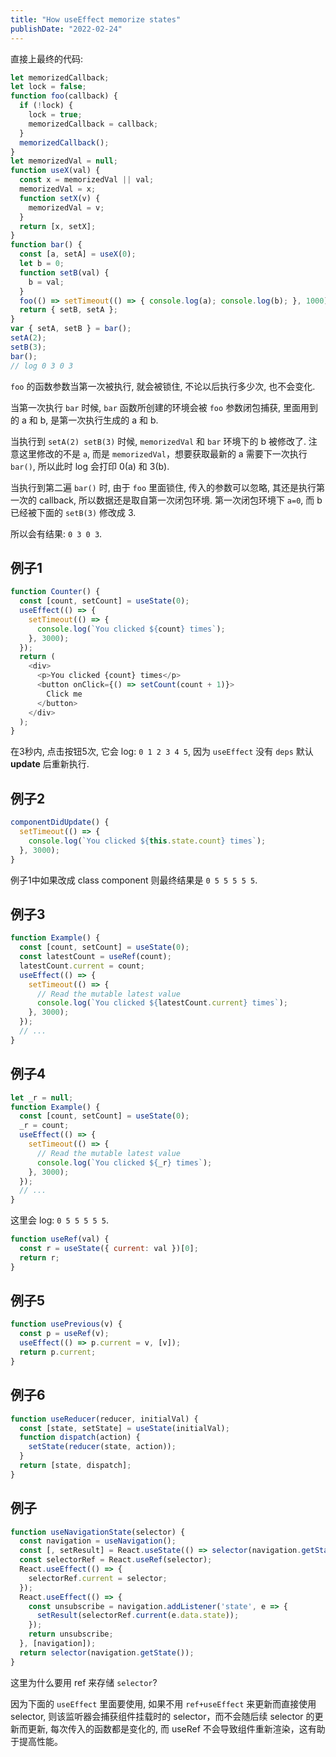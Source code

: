 ```yaml
---
title: "How useEffect memorize states"
publishDate: "2022-02-24"
---
```


直接上最终的代码:

```javascript
let memorizedCallback;
let lock = false;
function foo(callback) {
  if (!lock) {
    lock = true;
    memorizedCallback = callback;
  }
  memorizedCallback();
}
let memorizedVal = null;
function useX(val) {
  const x = memorizedVal || val;
  memorizedVal = x;
  function setX(v) {
    memorizedVal = v;
  }
  return [x, setX];
}
function bar() {
  const [a, setA] = useX(0);
  let b = 0;
  function setB(val) {
    b = val;
  }
  foo(() => setTimeout(() => { console.log(a); console.log(b); }, 1000));
  return { setB, setA };
}
var { setA, setB } = bar(); 
setA(2);
setB(3);
bar();
// log 0 3 0 3
```

`foo` 的函数参数当第一次被执行, 就会被锁住, 不论以后执行多少次, 也不会变化.

当第一次执行 `bar` 时候, `bar` 函数所创建的环境会被 `foo` 参数闭包捕获, 里面用到的 a 和 b, 是第一次执行生成的 a 和 b.

当执行到 `setA(2) setB(3)` 时候, `memorizedVal` 和 `bar` 环境下的 b 被修改了. 注意这里修改的不是 `a`, 而是 `memorizedVal`，想要获取最新的 a 需要下一次执行 `bar()`, 所以此时 log 会打印 0(a) 和 3(b).

当执行到第二遍 `bar()` 时, 由于 `foo` 里面锁住, 传入的参数可以忽略, 其还是执行第一次的 callback, 所以数据还是取自第一次闭包环境. 第一次闭包环境下 `a=0`, 而 b 已经被下面的 `setB(3)` 修改成 3.

所以会有结果: `0 3 0 3`.

## 例子1

```javascript
function Counter() {
  const [count, setCount] = useState(0);
  useEffect(() => {
    setTimeout(() => {
      console.log(`You clicked ${count} times`);
    }, 3000);
  });
  return (
    <div>
      <p>You clicked {count} times</p>
      <button onClick={() => setCount(count + 1)}>
        Click me
      </button>
    </div>
  );
}
```

在3秒内, 点击按钮5次, 它会 log: `0 1 2 3 4 5`, 因为 `useEffect` 没有 `deps` 默认 **update** 后重新执行.


## 例子2

```javascript
componentDidUpdate() {
  setTimeout(() => {
    console.log(`You clicked ${this.state.count} times`);
  }, 3000);
}
```

例子1中如果改成 class component 则最终结果是 `0 5 5 5 5 5`.

## 例子3

```javascript
function Example() {
  const [count, setCount] = useState(0);
  const latestCount = useRef(count);
  latestCount.current = count;
  useEffect(() => {
    setTimeout(() => {
      // Read the mutable latest value
      console.log(`You clicked ${latestCount.current} times`);
    }, 3000);
  });
  // ...
}
```

## 例子4

```javascript
let _r = null;
function Example() {
  const [count, setCount] = useState(0);
  _r = count;
  useEffect(() => {
    setTimeout(() => {
      // Read the mutable latest value
      console.log(`You clicked ${_r} times`);
    }, 3000);
  });
  // ...
}
```

这里会 log: `0 5 5 5 5 5`.

```javascript
function useRef(val) {
  const r = useState({ current: val })[0];
  return r;
}
```

## 例子5

```javascript
function usePrevious(v) {
  const p = useRef(v);
  useEffect(() => p.current = v, [v]);
  return p.current;
}
```

## 例子6

```javascript
function useReducer(reducer, initialVal) {
  const [state, setState] = useState(initialVal);
  function dispatch(action) {
    setState(reducer(state, action));
  }
  return [state, dispatch];
}
```

## 例子

```javascript
function useNavigationState(selector) {
  const navigation = useNavigation();
  const [, setResult] = React.useState(() => selector(navigation.getState()));
  const selectorRef = React.useRef(selector);
  React.useEffect(() => {
    selectorRef.current = selector;
  });
  React.useEffect(() => {
    const unsubscribe = navigation.addListener('state', e => {
      setResult(selectorRef.current(e.data.state));
    });
    return unsubscribe;
  }, [navigation]);
  return selector(navigation.getState());
}
```

这里为什么要用 ref 来存储 `selector`?

因为下面的 `useEffect` 里面要使用, 如果不用 `ref+useEffect` 来更新而直接使用 selector, 则该监听器会捕获组件挂载时的 selector，而不会随后续 selector 的更新而更新, 每次传入的函数都是变化的, 而 useRef 不会导致组件重新渲染，这有助于提高性能。

